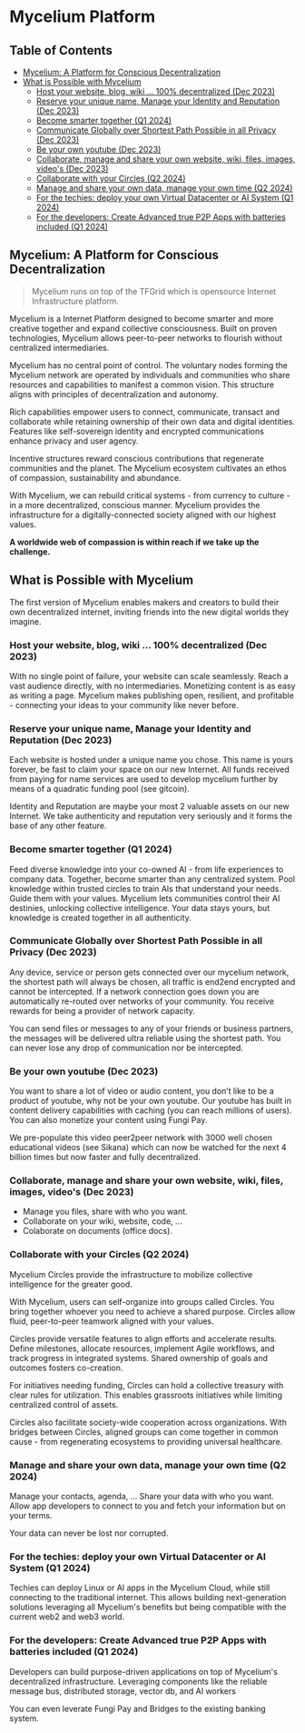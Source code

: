 <h1> Mycelium Platform</h1>

<h2>Table of Contents</h2>

- [Mycelium: A Platform for Conscious Decentralization](#mycelium-a-platform-for-conscious-decentralization)
- [What is Possible with Mycelium](#what-is-possible-with-mycelium)
  - [Host your website, blog, wiki … 100% decentralized (Dec 2023)](#host-your-website-blog-wiki--100-decentralized-dec-2023)
  - [Reserve your unique name, Manage your Identity and Reputation (Dec 2023)](#reserve-your-unique-name-manage-your-identity-and-reputation-dec-2023)
  - [Become smarter together (Q1 2024)](#become-smarter-together-q1-2024)
  - [Communicate Globally over Shortest Path Possible in all Privacy (Dec 2023)](#communicate-globally-over-shortest-path-possible-in-all-privacy-dec-2023)
  - [Be your own youtube (Dec 2023)](#be-your-own-youtube-dec-2023)
  - [Collaborate, manage and share your own website, wiki, files, images, video's  (Dec 2023)](#collaborate-manage-and-share-your-own-website-wiki-files-images-videos--dec-2023)
  - [Collaborate with your Circles (Q2 2024)](#collaborate-with-your-circles-q2-2024)
  - [Manage and share your own data, manage your own time  (Q2 2024)](#manage-and-share-your-own-data-manage-your-own-time--q2-2024)
  - [For the techies: deploy your own Virtual Datacenter or AI System (Q1 2024)](#for-the-techies-deploy-your-own-virtual-datacenter-or-ai-system-q1-2024)
  - [For the developers: Create Advanced true P2P Apps with batteries included (Q1 2024)](#for-the-developers-create-advanced-true-p2p-apps-with-batteries-included-q1-2024)

## Mycelium: A Platform for Conscious Decentralization

> Mycelium runs on top of the TFGrid which is opensource Internet Infrastructure platform.

Mycelium is a Internet Platform designed to become smarter and more creative together and expand collective consciousness. Built on proven technologies, Mycelium allows peer-to-peer networks to flourish without centralized intermediaries.

Mycelium has no central point of control. The voluntary nodes forming the Mycelium network are operated by individuals and communities who share resources and capabilities to manifest a common vision. This structure aligns with principles of decentralization and autonomy.

Rich capabilities empower users to connect, communicate, transact and collaborate while retaining ownership of their own data and digital identities. Features like self-sovereign identity and encrypted communications enhance privacy and user agency.

Incentive structures reward conscious contributions that regenerate communities and the planet. The Mycelium ecosystem cultivates an ethos of compassion, sustainability and abundance.

With Mycelium, we can rebuild critical systems - from currency to culture - in a more decentralized, conscious manner. Mycelium provides the infrastructure for a digitally-connected society aligned with our highest values. 

**A worldwide web of compassion is within reach if we take up the challenge.**

## What is Possible with Mycelium

The first version of Mycelium enables makers and creators to build their own decentralized internet, inviting friends into the new digital worlds they imagine.

### Host your website, blog, wiki … 100% decentralized (Dec 2023)

With no single point of failure, your website can scale seamlessly. Reach a vast audience directly, with no intermediaries. Monetizing content is as easy as writing a page. Mycelium makes publishing open, resilient, and profitable - connecting your ideas to your community like never before.

### Reserve your unique name, Manage your Identity and Reputation (Dec 2023)

Each website is hosted under a unique name you chose. This name is yours forever, be fast to claim your space on our new Internet. All funds received from paying for name services are used to develop mycelium further by means of a quadratic funding pool (see gitcoin).

Identity and Reputation are maybe your most 2 valuable assets on our new Internet. We take authenticity and reputation very seriously and it forms the base of any other feature.

### Become smarter together (Q1 2024)

Feed diverse knowledge into your co-owned AI - from life experiences to company data. Together, become smarter than any centralized system. Pool knowledge within trusted circles to train AIs that understand your needs. Guide them with your values. Mycelium lets communities control their AI destinies, unlocking collective intelligence. Your data stays yours, but knowledge is created together in all authenticity.

### Communicate Globally over Shortest Path Possible in all Privacy (Dec 2023)

Any device, service or person gets connected over our mycelium network, the shortest path will always be chosen, all traffic is end2end encrypted and cannot be intercepted. If a network connection goes down you are automatically re-routed over networks of your community. You receive rewards for being a provider of network capacity.

You can send files or messages to any of your friends or business partners, the messages will be delivered ultra reliable using the shortest path. You can never lose any drop of communication nor be intercepted.

### Be your own youtube (Dec 2023)

You want to share a lot of video or audio content, you don’t like to be a product of youtube, why not be your own youtube. Our youtube has built in content delivery capabilities with caching (you can reach millions of users). You can also monetize your content using Fungi Pay. 

We pre-populate this video peer2peer network with 3000 well chosen educational videos (see Sikana) which can now be watched for the next 4 billion times but now faster and fully decentralized.

### Collaborate, manage and share your own website, wiki, files, images, video's  (Dec 2023)

- Manage you files, share with who you want.
- Collaborate on your wiki, website, code, ...
- Colaborate on documents (office docs).

### Collaborate with your Circles (Q2 2024)

Mycelium Circles provide the infrastructure to mobilize collective intelligence for the greater good.

With Mycelium, users can self-organize into groups called Circles. You bring together whoever you need to achieve a shared purpose. Circles allow fluid, peer-to-peer teamwork aligned with your values.

Circles provide versatile features to align efforts and accelerate results. Define milestones, allocate resources, implement Agile workflows, and track progress in integrated systems. Shared ownership of goals and outcomes fosters co-creation.

For initiatives needing funding, Circles can hold a collective treasury with clear rules for utilization. This enables grassroots initiatives while limiting centralized control of assets.

Circles also facilitate society-wide cooperation across organizations. With bridges between Circles, aligned groups can come together in common cause - from regenerating ecosystems to providing universal healthcare.


### Manage and share your own data, manage your own time  (Q2 2024)

Manage your contacts, agenda, … Share your data with who you want.
Allow app developers to connect to you and fetch your information but on your terms.

Your data can never be lost nor corrupted. 

### For the techies: deploy your own Virtual Datacenter or AI System (Q1 2024)

Techies can deploy Linux or AI apps in the Mycelium Cloud, while still connecting to the traditional internet. This allows building next-generation solutions leveraging all Mycelium's benefits but being compatible with the current web2 and web3 world.

### For the developers: Create Advanced true P2P Apps with batteries included (Q1 2024)

Developers can build purpose-driven applications on top of Mycelium's decentralized infrastructure. Leveraging components like the reliable message bus, distributed storage, vector db, and AI workers

You can even leverate Fungi Pay and Bridges to the existing banking system.
